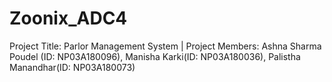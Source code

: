 # Zoonix_ADC4
Project Title: Parlor Management System | Project Members: Ashna Sharma Poudel (ID: NP03A180096), Manisha Karki(ID: NP03A180036), Palistha Manandhar(ID: NP03A180073)
